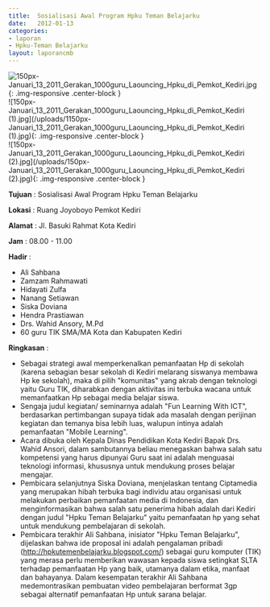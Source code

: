 ```yaml
---	
title: 	Sosialisasi Awal Program Hpku Teman Belajarku
date: 	2012-01-13
categories:	
- laporan	
- Hpku-Teman Belajarku	
layout: laporancmb	
---	
```

	
![150px-Januari_13_2011_Gerakan_1000guru_Laouncing_Hpku_di_Pemkot_Kediri.jpg](/uploads/150px-Januari_13_2011_Gerakan_1000guru_Laouncing_Hpku_di_Pemkot_Kediri.jpg){: .img-responsive .center-block }	
![150px-Januari_13_2011_Gerakan_1000guru_Laouncing_Hpku_di_Pemkot_Kediri (1).jpg](/uploads/1150px-Januari_13_2011_Gerakan_1000guru_Laouncing_Hpku_di_Pemkot_Kediri (1).jpg){: .img-responsive .center-block }	
![150px-Januari_13_2011_Gerakan_1000guru_Laouncing_Hpku_di_Pemkot_Kediri (2).jpg](/uploads/150px-Januari_13_2011_Gerakan_1000guru_Laouncing_Hpku_di_Pemkot_Kediri (2).jpg){: .img-responsive .center-block }	
	
**Tujuan** :	Sosialisasi Awal Program Hpku Teman Belajarku
	
**Lokasi** :	Ruang Joyoboyo Pemkot Kediri
	
**Alamat** : 	Jl. Basuki Rahmat Kota Kediri
	
**Jam** :	08.00 - 11.00
	
**Hadir** :	
*	Ali Sahbana
*	Zamzam Rahmawati
*	Hidayati Zulfa
*	Nanang Setiawan
*	Siska Doviana
*	Hendra Prastiawan
*	Drs. Wahid Ansory, M.Pd
*	60 guru TIK SMA/MA Kota dan Kabupaten Kediri

**Ringkasan** :	
*	Sebagai strategi awal memperkenalkan pemanfaatan Hp di sekolah (karena sebagian besar sekolah di Kediri melarang siswanya membawa Hp ke sekolah), maka di pilih "komunitas" yang akrab dengan teknologi yaitu Guru TIK, diharabkan dengan aktivitas ini terbuka wacana untuk memanfaatkan Hp sebagai media belajar siswa.
*	Sengaja judul kegiatan/ seminarnya adalah "Fun Learning With ICT", berdasarkan pertimbangan supaya tidak ada masalah dengan perijinan kegiatan dan temanya bisa lebih luas, walupun intinya adalah pemanfaatan "Mobile Learning".
*	Acara dibuka oleh Kepala Dinas Pendidikan Kota Kediri Bapak Drs. Wahid Ansori, dalam sambutannya beliau menegaskan bahwa salah satu kompetensi yang harus dipunyai Guru saat ini adalah menguasai teknologi informasi, khususnya untuk mendukung proses belajar mengajar.
*	Pembicara selanjutnya Siska Doviana, menjelaskan tentang Ciptamedia yang merupakan hibah terbuka bagi individu atau organisasi untuk melakukan perbaikan pemanfaatan media di Indonesia, dan menginformasikan bahwa salah satu penerima hibah adalah dari Kediri dengan judul "Hpku Teman Belajarku" yaitu pemanfaatan hp yang sehat untuk mendukung pembelajaran di sekolah.
*	Pembicara terakhir Ali Sahbana, inisiator "Hpku Teman Belajarku", dijelaskan bahwa ide proposal ini adalah pengalaman pribadi (http://hpkutemenbelajarku.blogspot.com/) sebagai guru komputer (TIK) yang merasa perlu memberikan wawasan kepada siswa setingkat SLTA terhadap pemanfaatan Hp yang baik, utamanya dalam etika, manfaat dan bahayanya. Dalam kesempatan terakhir Ali Sahbana medemontrasikan pembuatan video pembelajaran berformat 3gp sebagai alternatif pemanfaatan Hp untuk sarana belajar.
